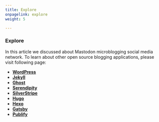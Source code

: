```yaml
---
title: Explore
onpagelink: explore
weight: 5

---
```


### Explore

In this article we discussed about Mastodon microblogging social media network. To learn about other open source blogging applications, please visit following page:

*   **[WordPress](https://products.containerize.com/blogging/wordpress/)**
*   **[Jekyll](https://products.containerize.com/blogging/jekyll/)**
*   **[Ghost](https://products.containerize.com/blogging/ghost/)**
*   **[Serendipity](https://products.containerize.com/blogging/serendipity/)**
*   **[SilverStripe](https://products.containerize.com/blogging/silverstripe/)**
*   **[Hugo](https://products.containerize.com/blogging/hugo/)**
*   **[Hexo](https://products.containerize.com/blogging/hexo/)**
*   **[Gatsby](https://products.containerize.com/blogging/gatsby/)**
*   **[Publify](https://products.containerize.com/blogging/publify/)**
